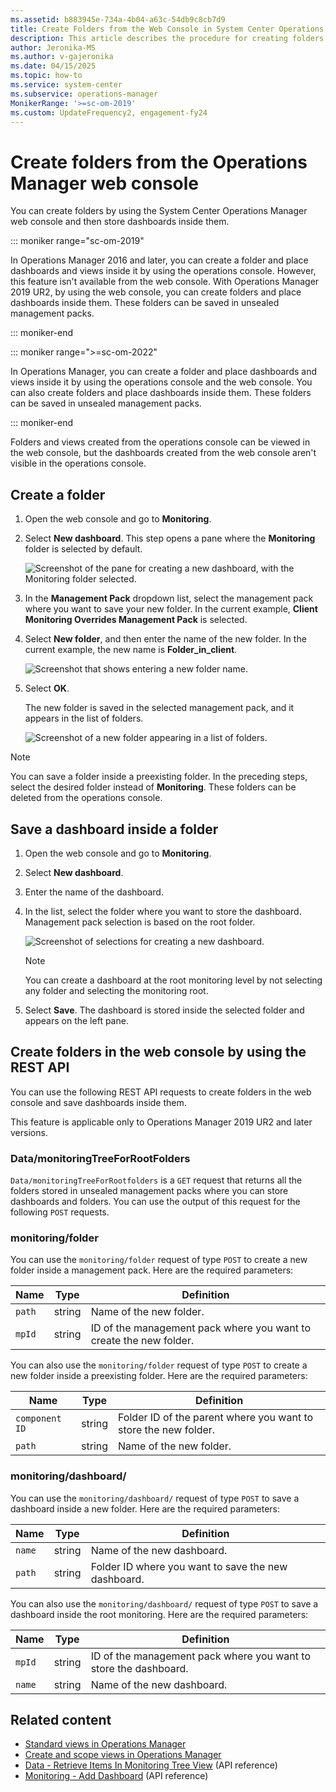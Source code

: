 ```yaml
---
ms.assetid: b883945e-734a-4b04-a63c-54db9c8cb7d9
title: Create Folders from the Web Console in System Center Operations Manager
description: This article describes the procedure for creating folders by using the Operations Manager web console, and for storing dashboards inside them.
author: Jeronika-MS
ms.author: v-gajeronika
ms.date: 04/15/2025
ms.topic: how-to
ms.service: system-center
ms.subservice: operations-manager
MonikerRange: '>=sc-om-2019'
ms.custom: UpdateFrequency2, engagement-fy24
---
```



# Create folders from the Operations Manager web console

You can create folders by using the System Center Operations Manager web console and then store dashboards inside them.

::: moniker range="sc-om-2019"

In Operations Manager 2016 and later, you can create a folder and place dashboards and views inside it by using the operations console. However, this feature isn't available from the web console. With Operations Manager 2019 UR2, by using the web console, you can create folders and place dashboards inside them. These folders can be saved in unsealed management packs.

::: moniker-end

::: moniker range=">=sc-om-2022"

In Operations Manager, you can create a folder and place dashboards and views inside it by using the operations console and the web console. You can also create folders and place dashboards inside them. These folders can be saved in unsealed management packs.

::: moniker-end

Folders and views created from the operations console can be viewed in the web console, but the dashboards created from the web console aren't visible in the operations console.

## Create a folder

1. Open the web console and go to **Monitoring**.

2. Select **New dashboard**. This step opens a pane where the **Monitoring** folder is selected by default.

   ![Screenshot of the pane for creating a new dashboard, with the Monitoring folder selected.](./media/support-for-folders/new-dashboard.png)

3. In the **Management Pack** dropdown list, select the management pack where you want to save your new folder. In the current example, **Client Monitoring Overrides Management Pack** is selected.

4. Select **New folder**, and then enter the name of the new folder. In the current example, the new name is **Folder\_in\_client**.

   ![Screenshot that shows entering a new folder name.](./media/support-for-folders/create-in-monitoring.png)

5. Select **OK**.

   The new folder is saved in the selected management pack, and it appears in the list of folders.

   ![Screenshot of a new folder appearing in a list of folders.](./media/support-for-folders/create-folder-in-client.png)

> [!NOTE]
> You can save a folder inside a preexisting folder. In the preceding steps, select the desired folder instead of **Monitoring**. These folders can be deleted from the operations console.

## Save a dashboard inside a folder

1. Open the web console and go to **Monitoring**.

2. Select **New dashboard**.

3. Enter the name of the dashboard.

4. In the list, select the folder where you want to store the dashboard. Management pack selection is based on the root folder.

   ![Screenshot of selections for creating a new dashboard.](./media/support-for-folders/new-dashboard-folder-in-client.png)

   > [!NOTE]
   > You can create a dashboard at the root monitoring level by not selecting any folder and selecting the monitoring root.

5. Select **Save**. The dashboard is stored inside the selected folder and appears on the left pane.

## Create folders in the web console by using the REST API

You can use the following REST API requests to create folders in the web console and save dashboards inside them.

This feature is applicable only to Operations Manager 2019 UR2 and later versions.

### Data/monitoringTreeForRootFolders

`Data/monitoringTreeForRootfolders` is a `GET` request that returns all the folders stored in unsealed management packs where you can store dashboards and folders. You can use the output of this request for the following `POST` requests.

### monitoring/folder

You can use the `monitoring/folder` request of type `POST` to create a new folder inside a management pack. Here are the required parameters:

| Name | Type  | Definition |
|----|---|------|
| `path` | string |Name of the new folder. |
| `mpId` | string | ID of the management pack where you want to create the new folder.  |

You can also use the `monitoring/folder` request of type `POST` to create a new folder inside a preexisting folder. Here are the required parameters:

| Name | Type  | Definition |
|----|---|------|
| `component ID` | string |Folder ID of the parent where you want to store the new folder. |
| `path` | string | Name of the new folder.  |

### monitoring/dashboard/

You can use the `monitoring/dashboard/` request of type `POST` to save a dashboard inside a new folder. Here are the required parameters:

| Name | Type  | Definition |
|----|------|-----|
| `name` | string | Name of the new dashboard. |
| `path` | string | Folder ID where you want to save the new dashboard.  |

You can also use the `monitoring/dashboard/` request of type `POST` to save a dashboard inside the root monitoring. Here are the required parameters:

| Name | Type  | Definition |
|----|----|-----|
| `mpId`  | string  | ID of the management pack where you want to store the dashboard. |
| `name` | string| Name of the new dashboard.  |

## Related content

- [Standard views in Operations Manager](manage-console-standard-views.md)
- [Create and scope views in Operations Manager](manage-console-scope-views.md)
- [Data - Retrieve Items In Monitoring Tree View](/rest/api/operationsmanager/data/retrieve%20items%20in%20monitoring%20tree%20view) (API reference)
- [Monitoring - Add Dashboard](/rest/api/operationsmanager/monitoring/add-dashboard) (API reference)
